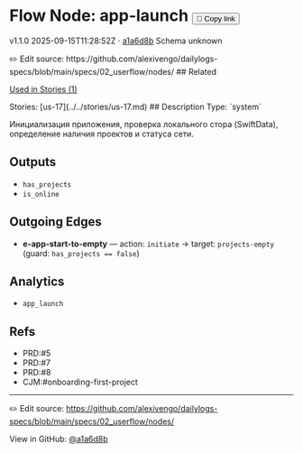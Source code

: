 
# Flow Node: app-launch <button class="copy-link" aria-label="Copy page link" onclick="window.spechubCopyLink && window.spechubCopyLink()">🔗 Copy link</button>

<p class="badges">
  <span class="badge version">v1.1.0</span>
  <span class="badge build">2025-09-15T11:28:52Z · <a href="https://github.com/alexivengo/dailylogs-specs/commits/main" target="_blank" rel="noopener" class="sha">a1a6d8b</a></span>
  <span class="badge schema unknown">Schema unknown</span>
</p>
✏️ Edit source: https://github.com/alexivengo/dailylogs-specs/blob/main/specs/02_userflow/nodes/
## Related
<p>
  <span class="chip">
    <a href="../stories/index.md#?flow=app-launch">Used in Stories (1)</a>
  </span>
</p>
Stories:
<span class="chip">[us-17](../../stories/us-17.md)</span>
## Description
Type: `system`

Инициализация приложения, проверка локального стора (SwiftData), определение наличия проектов и статуса сети.


## Outputs
- `has_projects`
- `is_online`

## Outgoing Edges
- **e-app-start-to-empty** — action: `initiate` → target: `projects-empty` (guard: `has_projects == false`)

## Analytics
- `app_launch`

## Refs
- PRD:#5
- PRD:#7
- PRD:#8
- CJM:#onboarding-first-project

---
✏️ Edit source: https://github.com/alexivengo/dailylogs-specs/blob/main/specs/02_userflow/nodes/

<p class="page-meta">
  View in GitHub: <a href="https://github.com/alexivengo/dailylogs-specs/commit/a1a6d8b" target="_blank" rel="noopener">@a1a6d8b</a></p>